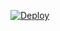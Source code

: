 [![Deploy](https://www.herokucdn.com/deploy/button.svg)](https://heroku.com/deploy?template=https://github.com/pratyush4932/Kaguya_San)
